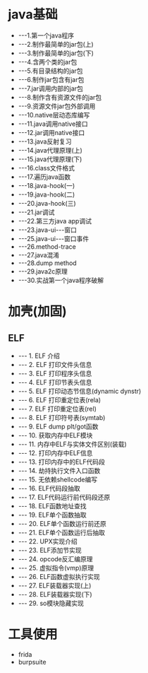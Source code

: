 # java基础
* ---1.第一个java程序
* ---2.制作最简单的jar包(上)
* ---3.制作最简单的jar包(下)
* ---4.含两个类的jar包
* ---5.有目录结构的jar包
* ---6.制作jar包含有jar包
* ---7.jar调用内部的jar包
* ---8.制作含有资源文件的jar包
* ---9.资源文件jar包外部调用
* ---10.native层动态库编写
* ---11.java调用native接口
* ---12.jar调用native接口
* ---13.java反射复习
* ---14.java代理原理(上)
* ---15.java代理原理(下)
* ---16.class文件格式
* ---17.遍历java函数 
* ---18.java-hook(一)
* ---19.java-hook(二)
* ---20.java-hook(三)
* ---21.jar调试
* ---22.第三方java app调试
* ---23.java-ui---窗口
* ---25.java-ui---窗口事件
* ---26.method-trace 
* ---27.java混淆
* ---28.dump method
* ---29.java2c原理
* ---30.实战第一个java程序破解
# 加壳(加固)
##  ELF
* --- 1. ELF 介绍
* --- 2. ELF 打印文件头信息
* --- 3. ELF 打印程序头信息
* --- 4. ELF 打印节表头信息
* --- 5. ELF 打印动态节信息(dynamic dynstr)
* --- 6. ELF 打印重定位表(rela)
* --- 7. ELF 打印重定位表(rel)
* --- 8. ELF 打印符号表(symtab)
* --- 9. ELF dump plt/got函数 
* --- 10. 获取内存中ELF模块
* --- 11. 内存中ELF与实体文件区别(装载)
* --- 12. 打印内存中ELF信息
* --- 13. 打印内存中的ELF代码段
* --- 14. 劫持执行文件入口函数
* --- 15. 无依赖shellcode编写
* --- 16. ELF代码段抽取
* --- 17. ELF代码运行前代码段还原
* --- 18. ELF函数地址查找
* --- 19. ELF单个函数抽取
* --- 20. ELF单个函数运行前还原
* --- 21. ELF单个函数运行后抽取
* --- 22. UPX实现介绍
* --- 23. ELF添加节实现
* --- 24. opcode反汇编原理
* --- 25. 虚拟指令(vmp)原理
* --- 26. ELF函数虚拟执行实现
* --- 27. ELF装载器实现(上)
* --- 28. ELF装载器实现(下)
* --- 29. so模块隐藏实现
# 工具使用
* frida 
* burpsuite


 

